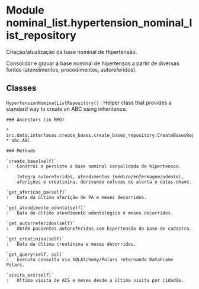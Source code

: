 Module nominal_list.hypertension_nominal_list_repository
========================================================
Criação/atualização da base nominal de Hipertensão.

Consolidar e gravar a base nominal de hipertensos a partir de
diversas fontes (atendimentos, procedimentos, autoreferidos).

Classes
-------

`HypertensionNominalListRepository()`
:   Helper class that provides a standard way to create an ABC using
    inheritance.

    ### Ancestors (in MRO)

    * src.data.interfaces.create_bases.create_bases_repository.CreateBasesRepositoryInterface
    * abc.ABC

    ### Methods

    `create_base(self)`
    :   Constrói e persiste a base nominal consolidada de hipertensos.
        
        Integra autoreferidos, atendimentos (médico/enfermagem/odonto),
        aferições e creatinina, derivando colunas de alerta e datas-chave.

    `get_afericao_pa(self)`
    :   Data da última aferição de PA e meses decorridos.

    `get_atendimento_odonto(self)`
    :   Data do último atendimento odontológico e meses decorridos.

    `get_autorreferidos(self)`
    :   Obtém pacientes autoreferidos com hipertensão da base de cadastro.

    `get_creatinina(self)`
    :   Data da última creatinina e meses decorridos.

    `get_query(self, sql)`
    :   Executa consulta via SQLAlchemy/Polars retornando DataFrame Polars.

    `visita_acs(self)`
    :   Última visita de ACS e meses desde a última visita por cidadão.